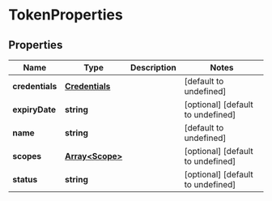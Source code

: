 # TokenProperties

## Properties
| Name | Type | Description | Notes |
| ------------ | ------------- | ------------- | ------------- |
| **credentials** | [**Credentials**](Credentials.md) |  | [default to undefined] |
| **expiryDate** | **string** |  | [optional] [default to undefined] |
| **name** | **string** |  | [default to undefined] |
| **scopes** | [**Array&lt;Scope&gt;**](Scope.md) |  | [optional] [default to undefined] |
| **status** | **string** |  | [optional] [default to undefined] |


